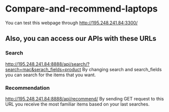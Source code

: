 # Compare-and-recommend-laptops
You can test this webpage through http://195.248.241.84:3300/

## Also, you can access our APIs with these URLs

### Search 
http://195.248.241.84:8888/api/search/?search=mac&serach_fields=product
By changing search and search_fields you can search for the items that you want.

### Recommendation
http://195.248.241.84:8888/api/recommend/
By sending GET request to this URL you receive the most familiar items based on your last searches.
